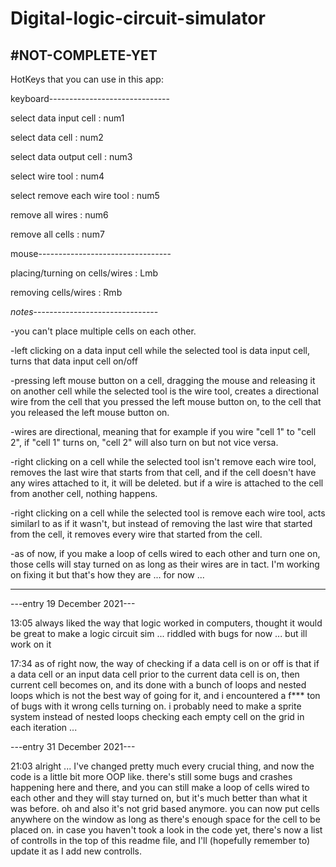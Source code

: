 # Digital-logic-circuit-simulator

#NOT-COMPLETE-YET
----------------------------------------------------------------------------------------------------------------------------------------

HotKeys that you can use in this app:

keyboard------------------------------

select data input cell :          num1

select data cell :                num2

select data output cell :         num3

select wire tool :                num4

select remove each wire tool :    num5

remove all wires :                num6

remove all cells :                num7

mouse---------------------------------

placing/turning on cells/wires :  Lmb

removing cells/wires :            Rmb

*notes*-------------------------------

-you can't place multiple cells on each other.

-left clicking on a data input cell while the selected tool is data input cell, turns that data input cell on/off

-pressing left mouse button on a cell, dragging the mouse and releasing it on another cell while the selected tool is the wire tool, creates a directional wire from the cell that you pressed the left mouse button on, to the cell that you released the left mouse button on.

-wires are directional, meaning that for example if you wire "cell 1" to "cell 2", if "cell 1" turns on, "cell 2" will also turn on but not vice versa.

-right clicking on a cell while the selected tool isn't remove each wire tool, removes the last wire that starts from that cell, and if the cell doesn't have any wires attached to it, it will be deleted. but if a wire is attached to the cell from another cell, nothing happens.

-right clicking on a cell while the selected tool is remove each wire tool, acts similarl to as if it wasn't, but instead of removing the last wire that started from the cell, it removes every wire that started from the cell.

-as of now, if you make a loop of cells wired to each other and turn one on, those cells will stay turned on as long as their wires are in tact. I'm working on fixing it but that's how they are ... for now ...

----------------------------------------------------------------------------------------------------------------------------------------

---entry 19 December 2021---

13:05
always liked the way that logic worked in computers, thought it would be great to make a logic circuit sim ... riddled with bugs for now ... but ill work on it

17:34
as of right now, the way of checking if a data cell is on or off is that if a data cell or an input data cell prior to the current data cell is on, then current cell becomes on, and its done with a bunch of loops and nested loops which is not the best way of going for it, and i encountered a f*** ton of bugs with it wrong cells turning on. i probably need to make a sprite system instead of nested loops checking each empty cell on the grid in each iteration ...

---entry 31 December 2021---

21:03
alright ... I've changed pretty much every crucial thing, and now the code is a little bit more OOP like. there's still some bugs and crashes happening here and there, and you can still make a loop of cells wired to each other and they will stay turned on, but it's much better than what it was before. oh and also it's not grid based anymore. you can now put cells anywhere on the window as long as there's enough space for the cell to be placed on. in case you haven't took a look in the code yet, there's now a list of controlls in the top of this readme file, and I'll (hopefully remember to) update it as I add new controlls.

